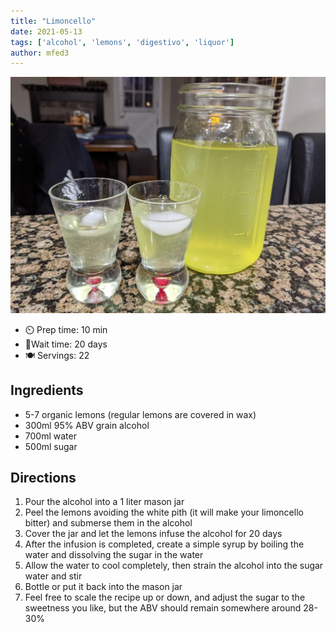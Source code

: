 ```yaml
---
title: "Limoncello"
date: 2021-05-13
tags: ['alcohol', 'lemons', 'digestivo', 'liquor']
author: mfed3
---
```


![Limoncello](/static/pix/limoncello.webp)

- ⏲️ Prep time: 10 min
- 🍳Wait time: 20 days
- 🍽️ Servings: 22

## Ingredients

- 5-7 organic lemons (regular lemons are covered in wax)
- 300ml 95% ABV grain alcohol
- 700ml water
- 500ml sugar

## Directions

1. Pour the alcohol into a 1 liter mason jar
2. Peel the lemons avoiding the white pith (it will make your limoncello bitter) and submerse them in the alcohol
3. Cover the jar and let the lemons infuse the alcohol for 20 days
4. After the infusion is completed, create a simple syrup by boiling the water and dissolving the sugar in the water
5. Allow the water to cool completely, then strain the alcohol into the sugar water and stir
6. Bottle or put it back into the mason jar
7. Feel free to scale the recipe up or down, and adjust the sugar to the sweetness you like, but the ABV should remain somewhere around 28-30%
